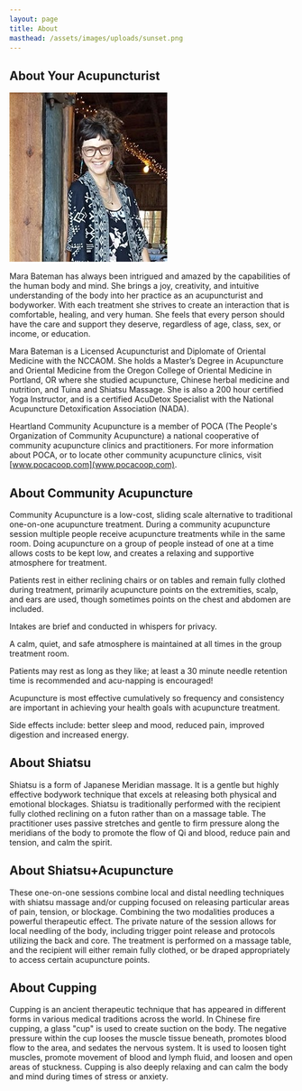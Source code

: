 ```yaml
---
layout: page
title: About
masthead: /assets/images/uploads/sunset.png
---
```

## About Your Acupuncturist

![Your Acupuncturist](/assets/images/uploads/mara.jpg)

Mara Bateman has always been intrigued and amazed by the capabilities of the human body and mind. She brings a joy, creativity, and intuitive understanding of the body into her practice as an acupuncturist and bodyworker. With each treatment she strives to create an interaction that is comfortable, healing, and very human. She feels that every person should have the care and support they deserve, regardless of age, class, sex, or income, or education.

Mara Bateman is a Licensed Acupuncturist and Diplomate of Oriental Medicine with the NCCAOM. She holds a Master’s Degree in Acupuncture and Oriental Medicine from the Oregon College of Oriental Medicine in Portland, OR where she studied acupuncture, Chinese herbal medicine and nutrition, and Tuina and Shiatsu Massage. She is also a 200 hour certified Yoga Instructor, and is a certified AcuDetox Specialist with the National Acupuncture Detoxification Association (NADA).

Heartland Community Acupuncture is a member of POCA (The People's Organization of Community Acupuncture) a national cooperative of community acupuncture clinics and practitioners.  For more information about POCA, or to locate other community acupuncture clinics, visit [www.pocacoop.com](www.pocacoop.com). 

## About Community Acupuncture

Community Acupuncture is a low-cost, sliding scale alternative to traditional one-on-one acupuncture treatment. During a community acupuncture session multiple people receive acupuncture treatments while in the same room. Doing acupuncture on a group of people instead of one at a time allows costs to be kept low, and creates a relaxing and supportive atmosphere for treatment.

Patients rest in either reclining chairs or on tables and remain fully clothed during treatment, primarily acupuncture points on the extremities, scalp, and ears are used, though sometimes points on the chest and abdomen are included.

Intakes are brief and conducted in whispers for privacy.

A calm, quiet, and safe atmosphere is maintained at all times in the group treatment room.

Patients may rest as long as they like; at least a 30 minute needle retention time is recommended and acu-napping is encouraged!

Acupuncture is most effective cumulatively so frequency and consistency are important in achieving your health goals with acupuncture treatment.

Side effects include: better sleep and mood, reduced pain, improved digestion and increased energy.

## About Shiatsu

Shiatsu is a form of Japanese Meridian massage. It is a gentle but highly effective bodywork technique that excels at releasing both physical and emotional blockages.  Shiatsu is traditionally performed with the recipient fully clothed reclining on a futon rather than on a massage table.  The practitioner uses passive stretches and gentle to firm pressure along the meridians of the body to promote the flow of Qi and blood, reduce pain and tension, and calm the spirit.

## About Shiatsu+Acupuncture

These one-on-one sessions combine local and distal needling techniques with shiatsu massage and/or cupping focused on releasing particular areas of pain, tension, or blockage.  Combining the two modalities produces a powerful therapeutic effect.  The private nature of the session allows for local needling of the body, including trigger point release and protocols utilizing the back and core.  The treatment is performed on a massage table, and the recipient will either remain fully clothed, or be draped appropriately to access certain acupuncture points.

## About Cupping

Cupping is an ancient therapeutic technique that has appeared in different forms in various medical traditions across the world.  In Chinese fire cupping, a glass "cup" is used to create suction on the body.  The negative pressure within the cup looses the muscle tissue beneath, promotes blood flow to the area, and sedates the nervous system.  It is used to loosen tight muscles, promote movement of blood and lymph fluid, and loosen and open areas of stuckness.  Cupping is also deeply relaxing and can calm the body and mind during times of stress or anxiety.

